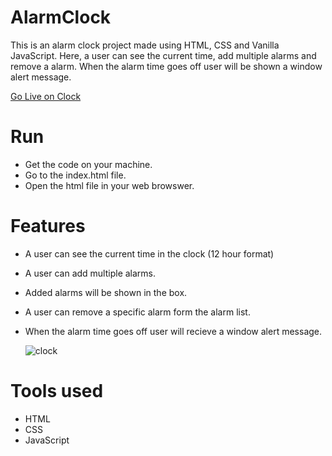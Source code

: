 # AlarmClock
This is an alarm clock project made using HTML, CSS and Vanilla JavaScript. Here, a user can see the current time, add multiple alarms and remove a alarm. When the alarm time goes off user will be shown a window alert message.

<a href="https://rajxode.github.io/AlarmClock/" />Go Live on Clock </a>

# Run 
- Get the code on your machine.
- Go to the index.html file.
- Open the html file in your web browswer.


# Features
- A user can see the current time in the clock (12 hour format)
- A user can add multiple alarms.
- Added alarms will be shown in the box.
- A user can remove a specific alarm form the alarm list.
- When the alarm time goes off user will recieve a window alert message.



  ![clock](https://github.com/rajxode/AlarmClock/assets/120395470/478c9fd7-dc24-4dac-afa6-7d1a1768399e)


# Tools used
- HTML
- CSS
- JavaScript
